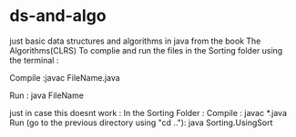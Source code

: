# ds-and-algo
just basic data structures and algorithms in java from the book The Algorithms(CLRS)
To complie and run the files in the Sorting folder using the terminal :

Compile :javac FileName.java

Run : java FileName


just in case this doesnt work :
In the Sorting Folder :
Compile : javac *.java
Run (go to the previous directory using "cd .."): java Sorting.UsingSort
